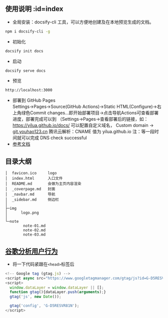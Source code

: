 ## 使用说明 :id=index
- 全局安装：docsify-cli 工具，可以方便地创建及在本地预览生成的文档。
```bash
npm i docsify-cli -g
```
- 初始化
```bash
docsify init docs
```
- 启动
```bash
docsify serve docs
```
- 预览
```bash
http://localhost:3000
```
- 部署到 GitHub Pages  
Settings->Pages->Source(GitHub Actions)->Static HTML(Configure)->右上角绿色Commit changes...即开始部署项目->点击导航Actions可查看部署进度，部署完成可以到 （Settings->Pages->查看部署后的链接，如：https://yilua.github.io/docs/ 可以配置自定义域名， Custom domain -> [git.youhao123.cn](https://git.youhao123.cn) 腾讯云解析：CNAME 值为 yilua.github.io 注：等一段时间就可以完成 DNS check successful
- [参考文档](https://docsify.js.org/#/zh-cn/)

## 目录大纲
```
│  favicon.ico     logo
│  index.html      入口文件
│  README.md       会做为主页内容渲染
│  _coverpage.md   封面
│  _navbar.md      导航
│  _sidebar.md     侧边栏
│
├─img
│      logo.png
│
└─note
        note-01.md
        note-02.md
        note-03.md
```

## [谷歌分析用户行为](https://analytics.google.com/analytics/web)
- 将一下代码紧跟在`<head>`标签后
```js
<!-- Google tag (gtag.js) -->
<script async src="https://www.googletagmanager.com/gtag/js?id=G-D5RESVR81N"></script>
<script>
  window.dataLayer = window.dataLayer || [];
  function gtag(){dataLayer.push(arguments);}
  gtag('js', new Date());

  gtag('config', 'G-D5RESVR81N');
</script>
```